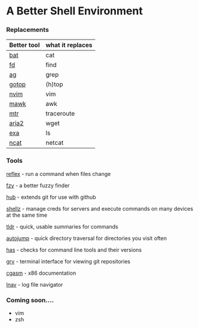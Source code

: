 # A Better Shell Environment

### Replacements
Better tool | what it replaces
--- | ---
[bat](https://github.com/sharkdp/bat) | cat
[fd](https://github.com/sharkdp/fd) | find
[ag](https://github.com/ggreer/the_silver_searcher) | grep
[gotop](https://github.com/cjbassi/gotop) | (h)top
[nvim](https://github.com/neovim/neovim/) | vim
[mawk](https://invisible-island.net/mawk) | awk
[mtr](https://github.com/traviscross/mtr) | traceroute
[aria2](https://github.com/aria2/aria2) | wget
[exa](https://github.com/ogham/exa) | ls
[ncat](https://github.com/nmap/nmap/tree/master/ncat) | netcat


### Tools
[reflex](https://github.com/cespare/reflex) - run a command when files change

[fzy](https://github.com/jhawthorn/fzy) - a better fuzzy finder

[hub](https://github.com/github/hub) - extends git for use with github

[shellz](https://github.com/evilsocket/shellz) - manage creds for servers and execute commands on many devices at the same time

[tldr](https://github.com/tldr-pages/tldr) - quick, usable summaries for commands

[autojump](https://github.com/wting/autojump) - quick directory traversal for directories you visit often

[has](https://github.com/kdabir/has) - checks for command line tools and their versions

[grv](https://github.com/rgburke/grv) - terminal interface for viewing git repositories

[cgasm](https://github.com/bnagy/cgasm) - x86 documentation

[lnav](https://github.com/tstack/lnav) - log file navigator


### Coming soon....
* vim
* zsh

